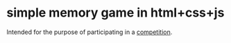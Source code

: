 # simple memory game in html+css+js

Intended for the purpose of participating in a [competition](https://www.instagram.com/p/CVzwj9qtC_s/).
